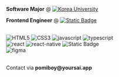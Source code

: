 
<a style="text-decoration: none;" href="https://info.korea.ac.kr/info/under/sw_intro.do" target="_blank"><strong>Software Major</strong></a> @ 
<a href="https://www.korea.ac.kr/mbshome/mbs/university/index.do" target="_blank">
  <img align="top" src="https://img.shields.io/badge/Korea%20University-8C0025" alt="Korea University"/>
</a>

<p><strong>Frontend Engineer</strong> @ <a href="https://www.yoursai.app" target="_blank"><img align="top" alt="Static Badge" src="https://img.shields.io/badge/Yours%20AI-black?style=flat"></a>
</p>

<br />

<div>
  <img src="https://img.shields.io/badge/html5-%23E34F26.svg?style=flat-square&logo=html5&logoColor=white" alt="HTML5">
  <img src="https://img.shields.io/badge/css3-%231572B6.svg?style=flat-square&logo=css3&logoColor=white" alt="CSS3">
  <img src="https://img.shields.io/badge/javascript-%23323330.svg?style=flat-square&logo=javascript&logoColor=%23F7DF1E" alt="javascript">
  <img src="https://img.shields.io/badge/typescript-%23007ACC.svg?style=flat-square&logo=typescript&logoColor=white" alt="typescript">
</div>
<div>
  <img src="https://img.shields.io/badge/react-%2320232a.svg?style=flat-square&logo=react&logoColor=%2361DAFB" alt="react">
  <img src="https://img.shields.io/badge/react_native-%2320232a.svg?style=flat-square&logo=react&logoColor=%2361DAFB" alt="react-native">
  <img alt="Static Badge" src="https://img.shields.io/badge/Next.js-000000.svg?style=flat-square&logo=nextdotjs">
</div>
<div>
  <img src="https://img.shields.io/badge/figma-%23F24E1E.svg?style=flat-square&logo=figma&logoColor=white" alt="figma">
</div>

<br />

<p>Contact via <strong>pomiboy@yoursai.app</strong> </p>
